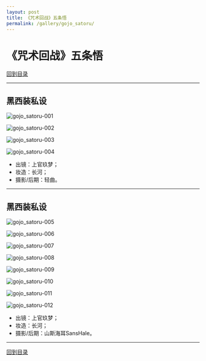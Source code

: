 ```yaml
---
layout: post
title: 《咒术回战》五条悟
permalink: /gallery/gojo_satoru/
---
```


# 《咒术回战》五条悟

[回到目录](../)

---

## 黑西装私设

![gojo_satoru-001](gojo_satoru/black_suit/gojo_satoru-001.jpg)

![gojo_satoru-002](gojo_satoru/black_suit/gojo_satoru-002.jpg)

![gojo_satoru-003](gojo_satoru/black_suit/gojo_satoru-003.jpg)

![gojo_satoru-004](gojo_satoru/black_suit/gojo_satoru-004.jpg)

- 出镜：上官玖梦；
- 妆造：长河；
- 摄影/后期：轻曲。

---

## 黑西装私设

![gojo_satoru-005](gojo_satoru/black_suit/gojo_satoru-005.jpg)

![gojo_satoru-006](gojo_satoru/black_suit/gojo_satoru-006.jpg)

![gojo_satoru-007](gojo_satoru/black_suit/gojo_satoru-007.jpg)

![gojo_satoru-008](gojo_satoru/black_suit/gojo_satoru-008.jpg)

![gojo_satoru-009](gojo_satoru/black_suit/gojo_satoru-009.jpg)

![gojo_satoru-010](gojo_satoru/black_suit/gojo_satoru-010.jpg)

![gojo_satoru-011](gojo_satoru/black_suit/gojo_satoru-011.jpg)

![gojo_satoru-012](gojo_satoru/black_suit/gojo_satoru-012.jpg)

- 出镜：上官玖梦；
- 妆造：长河；
- 摄影/后期：山斯海耳SansHale。

---

[回到目录](../)
